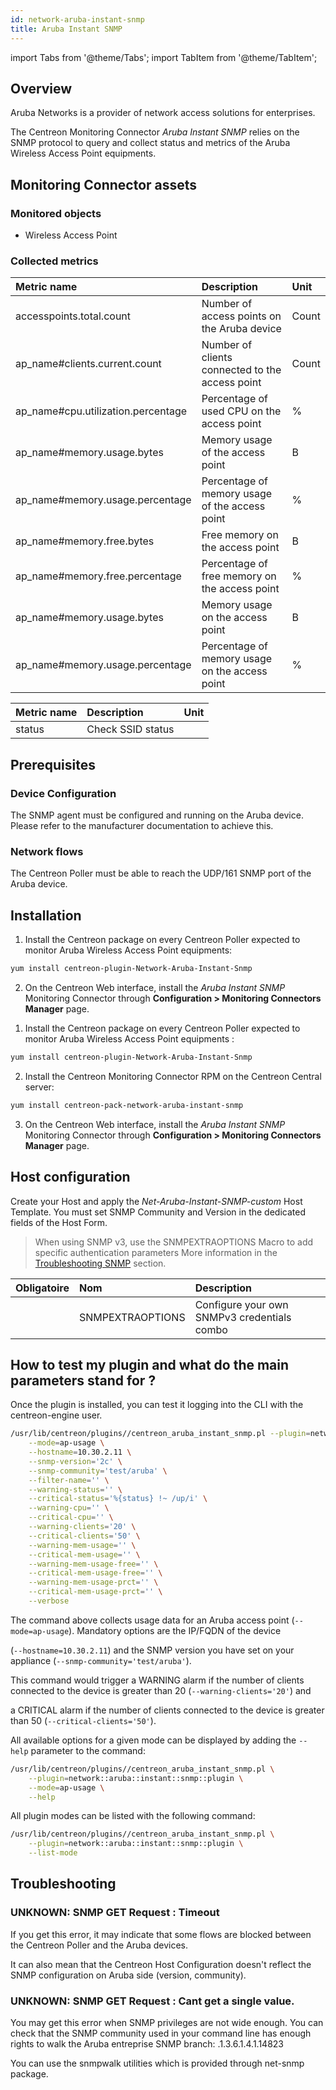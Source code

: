 ```yaml
---
id: network-aruba-instant-snmp
title: Aruba Instant SNMP
---
```

import Tabs from '@theme/Tabs';
import TabItem from '@theme/TabItem';


## Overview

Aruba Networks is a provider of network access solutions for enterprises.

The Centreon Monitoring Connector *Aruba Instant SNMP* relies on the SNMP protocol to query and collect status and metrics of the Aruba Wireless Access Point equipments. 


## Monitoring Connector assets

### Monitored objects

* Wireless Access Point

### Collected metrics

<Tabs groupId="sync">
<TabItem value="Ap-Usage" label="Ap-Usage">

| Metric name                         | Description                                      | Unit   |
| :---------------------------------- | :----------------------------------------------- | :----- |
| accesspoints.total.count            | Number of access points on the Aruba device      | Count  |
| ap_name#clients.current.count       | Number of clients connected to the access point  | Count  |
| ap_name#cpu.utilization.percentage  | Percentage of used CPU on the access point       |   %    |
| ap_name#memory.usage.bytes          | Memory usage of the access point                 |   B    |
| ap_name#memory.usage.percentage     | Percentage of memory usage of the access point   |   %    |
| ap_name#memory.free.bytes           | Free memory on the access point                  |   B    |
| ap_name#memory.free.percentage      | Percentage of free memory on the access point    |   %    |
| ap_name#memory.usage.bytes          | Memory usage on the access point                 |   B    |
| ap_name#memory.usage.percentage     | Percentage of memory usage on the access point   |   %    |


</TabItem>
<TabItem value="SSID-Status" label="SSID-Status">

| Metric name | Description                                | Unit |
| :---------- | :----------------------------------------- | :--- |
| status      | Check SSID status                          |      |

</TabItem>
</Tabs>

## Prerequisites

### Device Configuration

The SNMP agent must be configured and running on the Aruba device. Please refer to the manufacturer documentation to achieve this.

### Network flows

The Centreon Poller must be able to reach the UDP/161 SNMP port of the Aruba device.

## Installation

<Tabs groupId="sync">
<TabItem value="Online License" label="Online License">

1. Install the Centreon package on every Centreon Poller expected to monitor Aruba Wireless Access Point equipments:

```bash
yum install centreon-plugin-Network-Aruba-Instant-Snmp
```

2. On the Centreon Web interface, install the *Aruba Instant SNMP* Monitoring Connector through **Configuration > Monitoring Connectors Manager** page.

</TabItem>
<TabItem value="Offline License" label="Offline License">

1. Install the Centreon package on every Centreon Poller expected to monitor Aruba Wireless Access Point equipments :

```bash
yum install centreon-plugin-Network-Aruba-Instant-Snmp
```

2. Install the Centreon Monitoring Connector RPM on the Centreon Central server:

```bash
yum install centreon-pack-network-aruba-instant-snmp
```

3. On the Centreon Web interface, install the *Aruba Instant SNMP* Monitoring Connector through **Configuration > Monitoring Connectors Manager** page.

</TabItem>
</Tabs>

## Host configuration

Create your Host and apply the *Net-Aruba-Instant-SNMP-custom* Host Template. You must set SNMP Community and Version in the dedicated fields of the Host Form. 

> When using SNMP v3, use the SNMPEXTRAOPTIONS Macro to add specific authentication parameters 
> More information in the [Troubleshooting SNMP](../getting-started/how-to-guides/troubleshooting-plugins.md#snmpv3-options-mapping) section.

| Obligatoire | Nom              | Description                                    |
| :---------- | :--------------- | :--------------------------------------------- |
|             | SNMPEXTRAOPTIONS | Configure your own SNMPv3 credentials combo    |


## How to test my plugin and what do the main parameters stand for ?

Once the plugin is installed, you can test it logging into the CLI with the centreon-engine user.

```bash
/usr/lib/centreon/plugins//centreon_aruba_instant_snmp.pl --plugin=network::aruba::instant::snmp::plugin \
	--mode=ap-usage \
	--hostname=10.30.2.11 \
	--snmp-version='2c' \
	--snmp-community='test/aruba' \
	--filter-name='' \
	--warning-status='' \
	--critical-status='%{status} !~ /up/i' \
	--warning-cpu='' \
	--critical-cpu='' \
	--warning-clients='20' \
	--critical-clients='50' \
	--warning-mem-usage='' \
	--critical-mem-usage='' \
	--warning-mem-usage-free='' \
	--critical-mem-usage-free='' \
	--warning-mem-usage-prct='' \
	--critical-mem-usage-prct='' \
	--verbose

```

The command above collects usage data for an Aruba access point (``` --mode=ap-usage ```). Mandatory options are the IP/FQDN of the device 

(``` --hostname=10.30.2.11 ```) and the SNMP version you have set on your appliance (``` --snmp-community='test/aruba' ```).


This command would trigger a WARNING alarm if the number of clients connected to the device is greater than 20 (``` --warning-clients='20' ```) and 

a CRITICAL alarm if the number of clients connected to the device is greater than 50 (``` --critical-clients='50' ```).

All available options for a given mode can be displayed by adding the ``` --help ``` parameter to the command:

```bash
/usr/lib/centreon/plugins//centreon_aruba_instant_snmp.pl \
	--plugin=network::aruba::instant::snmp::plugin \
	--mode=ap-usage \
	--help
```

All plugin modes can be listed with the following command:

```bash
/usr/lib/centreon/plugins//centreon_aruba_instant_snmp.pl \
	--plugin=network::aruba::instant::snmp::plugin \
	--list-mode
```

## Troubleshooting

### UNKNOWN: SNMP GET Request : Timeout

If you get this error, it may indicate that some flows are blocked between the Centreon Poller and the Aruba devices. 

It can also mean that the Centreon Host Configuration doesn't reflect the SNMP configuration on Aruba side (version, community). 

### UNKNOWN: SNMP GET Request : Cant get a single value.

You may get this error when SNMP privileges are not wide enough. You can check that the SNMP community used in your command line has enough rights to walk the Aruba entreprise SNMP branch: .1.3.6.1.4.1.14823 

You can use the snmpwalk utilities which is provided through net-snmp package. 

